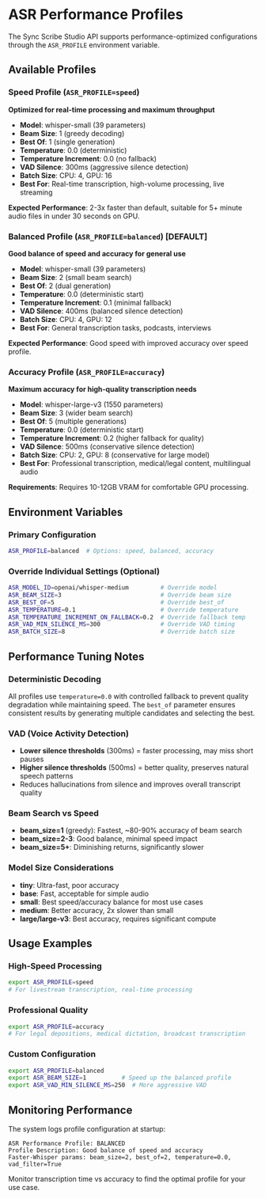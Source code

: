 # ASR Performance Profiles

The Sync Scribe Studio API supports performance-optimized configurations through the `ASR_PROFILE` environment variable.

## Available Profiles

### Speed Profile (`ASR_PROFILE=speed`)
**Optimized for real-time processing and maximum throughput**

- **Model**: whisper-small (39 parameters)
- **Beam Size**: 1 (greedy decoding)
- **Best Of**: 1 (single generation)
- **Temperature**: 0.0 (deterministic)
- **Temperature Increment**: 0.0 (no fallback)
- **VAD Silence**: 300ms (aggressive silence detection)
- **Batch Size**: CPU: 4, GPU: 16
- **Best For**: Real-time transcription, high-volume processing, live streaming

**Expected Performance**: 2-3x faster than default, suitable for 5+ minute audio files in under 30 seconds on GPU.

### Balanced Profile (`ASR_PROFILE=balanced`) [DEFAULT]
**Good balance of speed and accuracy for general use**

- **Model**: whisper-small (39 parameters)  
- **Beam Size**: 2 (small beam search)
- **Best Of**: 2 (dual generation)
- **Temperature**: 0.0 (deterministic start)
- **Temperature Increment**: 0.1 (minimal fallback)
- **VAD Silence**: 400ms (balanced silence detection)
- **Batch Size**: CPU: 4, GPU: 12
- **Best For**: General transcription tasks, podcasts, interviews

**Expected Performance**: Good speed with improved accuracy over speed profile.

### Accuracy Profile (`ASR_PROFILE=accuracy`)
**Maximum accuracy for high-quality transcription needs**

- **Model**: whisper-large-v3 (1550 parameters)
- **Beam Size**: 3 (wider beam search)
- **Best Of**: 5 (multiple generations)
- **Temperature**: 0.0 (deterministic start)
- **Temperature Increment**: 0.2 (higher fallback for quality)
- **VAD Silence**: 500ms (conservative silence detection)
- **Batch Size**: CPU: 2, GPU: 8 (conservative for large model)
- **Best For**: Professional transcription, medical/legal content, multilingual audio

**Requirements**: Requires 10-12GB VRAM for comfortable GPU processing.

## Environment Variables

### Primary Configuration
```bash
ASR_PROFILE=balanced  # Options: speed, balanced, accuracy
```

### Override Individual Settings (Optional)
```bash
ASR_MODEL_ID=openai/whisper-medium         # Override model
ASR_BEAM_SIZE=3                            # Override beam size
ASR_BEST_OF=5                              # Override best_of
ASR_TEMPERATURE=0.1                        # Override temperature
ASR_TEMPERATURE_INCREMENT_ON_FALLBACK=0.2  # Override fallback temp
ASR_VAD_MIN_SILENCE_MS=300                 # Override VAD timing
ASR_BATCH_SIZE=8                           # Override batch size
```

## Performance Tuning Notes

### Deterministic Decoding
All profiles use `temperature=0.0` with controlled fallback to prevent quality degradation while maintaining speed. The `best_of` parameter ensures consistent results by generating multiple candidates and selecting the best.

### VAD (Voice Activity Detection)
- **Lower silence thresholds** (300ms) = faster processing, may miss short pauses
- **Higher silence thresholds** (500ms) = better quality, preserves natural speech patterns
- Reduces hallucinations from silence and improves overall transcript quality

### Beam Search vs Speed
- **beam_size=1** (greedy): Fastest, ~80-90% accuracy of beam search
- **beam_size=2-3**: Good balance, minimal speed impact  
- **beam_size=5+**: Diminishing returns, significantly slower

### Model Size Considerations
- **tiny**: Ultra-fast, poor accuracy
- **base**: Fast, acceptable for simple audio
- **small**: Best speed/accuracy balance for most use cases
- **medium**: Better accuracy, 2x slower than small
- **large/large-v3**: Best accuracy, requires significant compute

## Usage Examples

### High-Speed Processing
```bash
export ASR_PROFILE=speed
# For livestream transcription, real-time processing
```

### Professional Quality
```bash  
export ASR_PROFILE=accuracy
# For legal depositions, medical dictation, broadcast transcription
```

### Custom Configuration
```bash
export ASR_PROFILE=balanced
export ASR_BEAM_SIZE=1          # Speed up the balanced profile  
export ASR_VAD_MIN_SILENCE_MS=250  # More aggressive VAD
```

## Monitoring Performance

The system logs profile configuration at startup:
```
ASR Performance Profile: BALANCED
Profile Description: Good balance of speed and accuracy
Faster-Whisper params: beam_size=2, best_of=2, temperature=0.0, vad_filter=True
```

Monitor transcription time vs accuracy to find the optimal profile for your use case.
